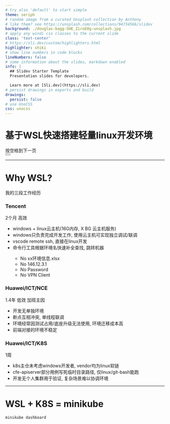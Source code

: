 ```yaml
---
# try also 'default' to start simple
theme: seriph
# random image from a curated Unsplash collection by Anthony
# like them? see https://unsplash.com/collections/94734566/slidev
background: ./douglas-bagg-SHE_ZiroE0g-unsplash.jpg
# apply any windi css classes to the current slide
class: 'text-center'
# https://sli.dev/custom/highlighters.html
highlighter: shiki
# show line numbers in code blocks
lineNumbers: false
# some information about the slides, markdown enabled
info: |
  ## Slidev Starter Template
  Presentation slides for developers.

  Learn more at [Sli.dev](https://sli.dev)
# persist drawings in exports and build
drawings:
  persist: false
# use UnoCSS
css: unocss
---
```


# 基于WSL快速搭建轻量linux开发环境

<div class="pt-12">
  <span @click="$slidev.nav.next" class="px-2 py-1 rounded cursor-pointer" hover="bg-white bg-opacity-10">
    按空格到下一页 <carbon:arrow-right class="inline"/>
  </span>
</div>

<div class="abs-br m-6 flex gap-2">
  <button @click="$slidev.nav.openInEditor()" title="Open in Editor" class="text-xl icon-btn opacity-50 !border-none !hover:text-white">
    <carbon:edit />
  </button>
  <a href="https://github.com/slidevjs/slidev" target="_blank" alt="GitHub"
    class="text-xl icon-btn opacity-50 !border-none !hover:text-white">
    <carbon-logo-github />
  </a>
</div>

<!--
The last comment block of each slide will be treated as slide notes. It will be visible and editable in Presenter Mode along with the slide. [Read more in the docs](https://sli.dev/guide/syntax.html#notes)
-->

---

# Why WSL?

我的三段工作经历

<div class="grid grid-cols-3 gap-2">
  <div>
    <h3>Tencent</h3>
    <p>
      2个月
      <span class="bg-green-500 rounded-md text-sm w-10 inline-block text-center">高效</span>
    </p>
    <ul class="text-base">
      <li>windows + <span class="text-green-500">linux云主机</span>(16G内存, X BG 云主机服务)</li>
      <li>windows只负责完成开发工作, 使用云主机可实现<span class="text-green-500">独立</span>调试/联调</li>
      <li>vscode remote ssh, 直接在linux开发</li>
      <li>命令行工具根据环境名快速补全查找, 跳转机器</li>
      <ul class="pl-14 text-sm">
        <li><span class="text-green-500">No</span> xx环境信息.xlsx</li>
        <li><span class="text-green-500">No</span> 146.12.3.1</li>
        <li><span class="text-green-500">No</span> Password</li>
        <li><span class="text-green-500">No</span> VPN Client</li>
      </ul>
    </ul>
  </div>
  <div>
    <h3>Huawei/ICT/NCE</h3>
    <p>
      1.4年
      <span class="bg-red-500 rounded-md text-sm w-10 inline-block text-center">低效</span>
      <span class="bg-red-500 rounded-md text-sm w-16 inline-block text-center ml-1">加班主因</span>
    </p>
    <ul>
      <li>开发无单独环境</li>
      <li>断点互相冲突, <span class="text-red-500">单线程联调</span></li>
      <li>环境经常因测试占用/底座升级无法使用, 环境迁移成本高</li>
      <li>前端对接的环境<span class="text-red-500">不稳定</span></li>
    </ul>
  </div>
  <div>
    <h3>Huawei/ICT/K8S</h3>
    <p>
      1周
    </p>
    <ul>
      <li>k8s主仓未考虑windows开发者, vendor均为<span class="text-red-500">linux软链</span></li>
      <li>cfe-apiserver部分用例写死临时目录路径, 仅<span class="text-red-500">linux/git-bash能跑</span></li>
      <li>开发无个人集群用于验证, 复杂场景难以协调环境</li>
    </ul>
  </div>
</div>

---

# WSL + K8S = minikube

```bash
minikube dashboard
```

<Xterm></Xterm>
